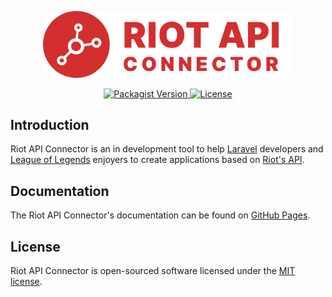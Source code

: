 <p align="center">
    <a href="https://github.com/anthonyrave/riot-api-connector" target="_blank">
        <img alt="Riot API Connector" src="./art/logo-full-red.svg" width="400">
    </a>
</p>

<p align="center">
    <a href="https://packagist.org/packages/anthonyrave/riot-api-connector">
        <img alt="Packagist Version" src="https://img.shields.io/packagist/v/anthonyrave/riot-api-connector">
    </a>
    <a href="https://packagist.org/packages/anthonyrave/riot-api-connector">
        <img alt="License" src="https://img.shields.io/github/license/anthonyrave/riot-api-connector">
    </a>
</p>

## Introduction

Riot API Connector is an in development tool to help [Laravel](https://laravel.com/) developers and [League of Legends](https://www.leagueoflegends.com/en-us/) 
enjoyers to create applications based on [Riot's API](https://developer.riotgames.com/apis).

## Documentation

The Riot API Connector's documentation can be found on [GitHub Pages](https://anthonyrave.github.io/riot-api-connector-docs/).

## License

Riot API Connector is open-sourced software licensed under the [MIT license](LICENSE).
